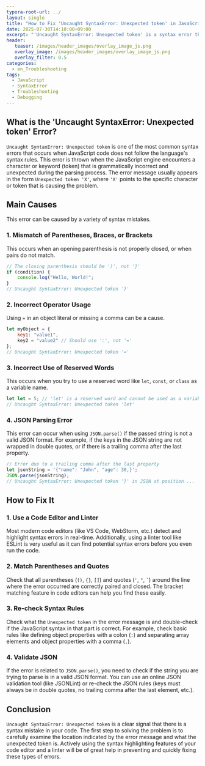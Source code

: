 ```yaml
---
typora-root-url: ../
layout: single
title: "How to Fix 'Uncaught SyntaxError: Unexpected token' in JavaScript"
date: 2025-07-30T14:10:00+09:00
excerpt: "'Uncaught SyntaxError: Unexpected token' is a syntax error that occurs when the JavaScript engine encounters a token that it does not expect grammatically. This article explores the common causes and solutions for this error."
header:
   teaser: /images/header_images/overlay_image_js.png
   overlay_image: /images/header_images/overlay_image_js.png
   overlay_filter: 0.5
categories:
  - en_Troubleshooting
tags:
  - JavaScript
  - SyntaxError
  - Troubleshooting
  - Debugging
---
```


## What is the 'Uncaught SyntaxError: Unexpected token' Error?

`Uncaught SyntaxError: Unexpected token` is one of the most common syntax errors that occurs when JavaScript code does not follow the language's syntax rules.
This error is thrown when the JavaScript engine encounters a character or keyword (token) that is grammatically incorrect and unexpected during the parsing process.
The error message usually appears in the form `Unexpected token 'X'`, where `'X'` points to the specific character or token that is causing the problem.

## Main Causes

This error can be caused by a variety of syntax mistakes.

### 1. Mismatch of Parentheses, Braces, or Brackets

This occurs when an opening parenthesis is not properly closed, or when pairs do not match.

```javascript
// The closing parenthesis should be ')', not '}'
if (condition) {
    console.log("Hello, World!";
}
// Uncaught SyntaxError: Unexpected token '}'
```

### 2. Incorrect Operator Usage

Using `=` in an object literal or missing a comma can be a cause.

```javascript
let myObject = {
    key1: "value1",
    key2 = "value2" // Should use ':', not '='
};
// Uncaught SyntaxError: Unexpected token '='
```

### 3. Incorrect Use of Reserved Words

This occurs when you try to use a reserved word like `let`, `const`, or `class` as a variable name.

```javascript
let let = 5; // 'let' is a reserved word and cannot be used as a variable name
// Uncaught SyntaxError: Unexpected token 'let'
```

### 4. JSON Parsing Error

This error can occur when using `JSON.parse()` if the passed string is not a valid JSON format.
For example, if the keys in the JSON string are not wrapped in double quotes, or if there is a trailing comma after the last property.

```javascript
// Error due to a trailing comma after the last property
let jsonString = '{"name": "John", "age": 30,}';
JSON.parse(jsonString);
// Uncaught SyntaxError: Unexpected token '}' in JSON at position ...
```

## How to Fix It

### 1. Use a Code Editor and Linter

Most modern code editors (like VS Code, WebStorm, etc.) detect and highlight syntax errors in real-time.
Additionally, using a linter tool like ESLint is very useful as it can find potential syntax errors before you even run the code.

### 2. Match Parentheses and Quotes

Check that all parentheses (`()`, `{}`, `[]`) and quotes (`'`, `"`, `` ` ``) around the line where the error occurred are correctly paired and closed.
The bracket matching feature in code editors can help you find these easily.

### 3. Re-check Syntax Rules

Check what the `Unexpected token` in the error message is and double-check if the JavaScript syntax in that part is correct.
For example, check basic rules like defining object properties with a colon (`:`) and separating array elements and object properties with a comma (`,`).

### 4. Validate JSON

If the error is related to `JSON.parse()`, you need to check if the string you are trying to parse is in a valid JSON format.
You can use an online JSON validation tool (like JSONLint) or re-check the JSON rules (keys must always be in double quotes, no trailing comma after the last element, etc.).

## Conclusion

`Uncaught SyntaxError: Unexpected token` is a clear signal that there is a syntax mistake in your code.
The first step to solving the problem is to carefully examine the location indicated by the error message and what the unexpected token is.
Actively using the syntax highlighting features of your code editor and a linter will be of great help in preventing and quickly fixing these types of errors.
